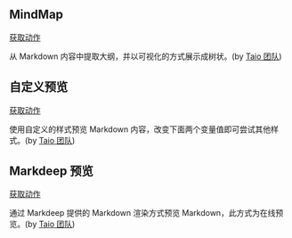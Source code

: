 ## MindMap

<a href='/docs/cn/actions/builtin/mindmap.json'>获取动作</a>

从 Markdown 内容中提取大纲，并以可视化的方式展示成树状。(by [Taio 团队](https://taio.app/cn/))

## 自定义预览

<a href='/docs/cn/actions/builtin/custom-preview.json'>获取动作</a>

使用自定义的样式预览 Markdown 内容，改变下面两个变量值即可尝试其他样式。(by [Taio 团队](https://taio.app/cn/))

## Markdeep 预览

<a href='/docs/cn/actions/builtin/markdeep-preview.json'>获取动作</a>

通过 Markdeep 提供的 Markdown 渲染方式预览 Markdown，此方式为在线预览。(by [Taio 团队](https://taio.app/cn/))